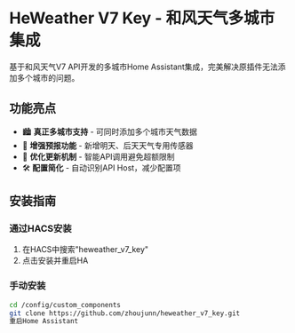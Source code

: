 # HeWeather V7 Key - 和风天气多城市集成

基于和风天气V7 API开发的多城市Home Assistant集成，完美解决原插件无法添加多个城市的问题。

## 功能亮点

- 🏙️ **真正多城市支持** - 可同时添加多个城市天气数据
- 📅 **增强预报功能** - 新增明天、后天天气专用传感器
- 🔄 **优化更新机制** - 智能API调用避免超额限制
- 🛠️ **配置简化** - 自动识别API Host，减少配置项

## 安装指南

### 通过HACS安装
1. 在HACS中搜索"heweather_v7_key"
2. 点击安装并重启HA

### 手动安装
```bash
cd /config/custom_components
git clone https://github.com/zhoujunn/heweather_v7_key.git
重启Home Assistant
